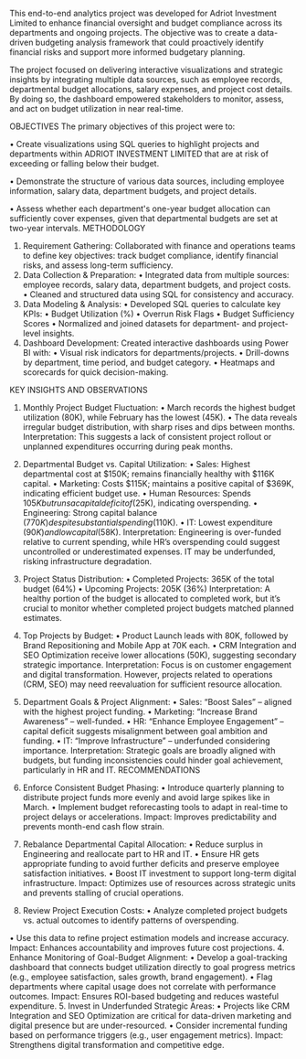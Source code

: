 This end-to-end analytics project was developed for Adriot Investment Limited to enhance financial oversight and budget compliance across its departments and ongoing projects. The objective was to create a data-driven budgeting analysis framework that could proactively identify financial risks and support more informed budgetary planning.

The project focused on delivering interactive visualizations and strategic insights by integrating multiple data sources, such as employee records, departmental budget allocations, salary expenses, and project cost details. By doing so, the dashboard empowered stakeholders to monitor, assess, and act on budget utilization in near real-time.

OBJECTIVES
The primary objectives of this project were to:

•	Create visualizations using SQL queries to highlight projects and departments within ADRIOT INVESTMENT LIMITED that are at risk of exceeding or falling below their budget.

•	Demonstrate the structure of various data sources, including employee information, salary data, department budgets, and project details.

•	Assess whether each department's one-year budget allocation can sufficiently cover expenses, given that departmental budgets are set at two-year intervals.
METHODOLOGY
1. Requirement Gathering: Collaborated with finance and operations teams to define key objectives: track budget compliance, identify financial risks, and assess long-term sufficiency.
2. Data Collection & Preparation: 
•	Integrated data from multiple sources: employee records, salary data, department budgets, and project costs.
•	Cleaned and structured data using SQL for consistency and accuracy.
3. Data Modeling & Analysis:
•	Developed SQL queries to calculate key KPIs:
•	Budget Utilization (%)
•	Overrun Risk Flags
•	Budget Sufficiency Scores
•	Normalized and joined datasets for department- and project-level insights.
4. Dashboard Development:
Created interactive dashboards using Power BI with:
•	Visual risk indicators for departments/projects.
•	Drill-downs by department, time period, and budget category.
•	Heatmaps and scorecards for quick decision-making.

KEY INSIGHTS AND OBSERVATIONS
1. Monthly Project Budget Fluctuation:
•	March records the highest budget utilization (80K), while February has the lowest (45K).
•	The data reveals irregular budget distribution, with sharp rises and dips between months.
 Interpretation:
This suggests a lack of consistent project rollout or unplanned expenditures occurring during peak months.
2. Departmental Budget vs. Capital Utilization:
•	Sales: Highest departmental cost at $150K; remains financially healthy with $116K capital.
•	Marketing: Costs $115K; maintains a positive capital of $369K, indicating efficient budget use.
•	Human Resources: Spends $105K but runs a capital deficit of ($25K), indicating overspending.
•	Engineering: Strong capital balance ($770K) despite substantial spending ($110K).
•	IT: Lowest expenditure ($90K) and low capital ($58K).
Interpretation:
Engineering is over-funded relative to current spending, while HR’s overspending could suggest uncontrolled or underestimated expenses. IT may be underfunded, risking infrastructure degradation.
3. Project Status Distribution:
•	Completed Projects: 365K of the total budget (64%)
•	Upcoming Projects: 205K (36%)
Interpretation:
A healthy portion of the budget is allocated to completed work, but it’s crucial to monitor whether completed project budgets matched planned estimates.

4. Top Projects by Budget:
•	Product Launch leads with 80K, followed by Brand Repositioning and Mobile App at 70K each.
•	CRM Integration and SEO Optimization receive lower allocations (50K), suggesting secondary strategic importance.
 Interpretation:
Focus is on customer engagement and digital transformation. However, projects related to operations (CRM, SEO) may need reevaluation for sufficient resource allocation.
5. Department Goals & Project Alignment:
•	Sales: “Boost Sales” – aligned with the highest project funding.
•	Marketing: “Increase Brand Awareness” – well-funded.
•	HR: “Enhance Employee Engagement” – capital deficit suggests misalignment between goal ambition and funding.
•	IT: “Improve Infrastructure” – underfunded considering importance.
Interpretation:
Strategic goals are broadly aligned with budgets, but funding inconsistencies could hinder goal achievement, particularly in HR and IT.
RECOMMENDATIONS
1. Enforce Consistent Budget Phasing:
•	Introduce quarterly planning to distribute project funds more evenly and avoid large spikes like in March.
•	Implement budget reforecasting tools to adapt in real-time to project delays or accelerations.
 Impact: Improves predictability and prevents month-end cash flow strain.
2. Rebalance Departmental Capital Allocation:
•	Reduce surplus in Engineering and reallocate part to HR and IT.
•	Ensure HR gets appropriate funding to avoid further deficits and preserve employee satisfaction initiatives.
•	Boost IT investment to support long-term digital infrastructure.
 Impact: Optimizes use of resources across strategic units and prevents stalling of crucial operations.
3. Review Project Execution Costs:
•	Analyze completed project budgets vs. actual outcomes to identify patterns of overspending.

•	Use this data to refine project estimation models and increase accuracy.
Impact: Enhances accountability and improves future cost projections.
4. Enhance Monitoring of Goal-Budget Alignment:
•	Develop a goal-tracking dashboard that connects budget utilization directly to goal progress metrics (e.g., employee satisfaction, sales growth, brand engagement).
•	Flag departments where capital usage does not correlate with performance outcomes.
 Impact: Ensures ROI-based budgeting and reduces wasteful expenditure.
5. Invest in Underfunded Strategic Areas:
•	Projects like CRM Integration and SEO Optimization are critical for data-driven marketing and digital presence but are under-resourced.
•	Consider incremental funding based on performance triggers (e.g., user engagement metrics).
Impact: Strengthens digital transformation and competitive edge.

